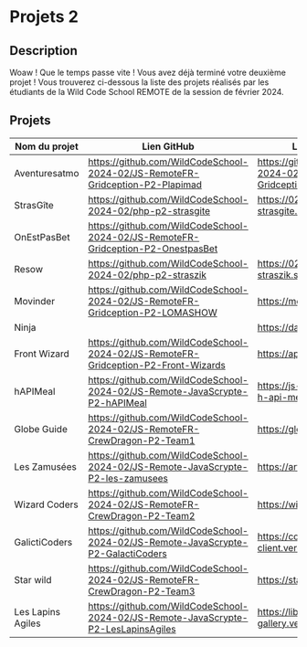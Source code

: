 # Projets 2

## Description

Woaw ! Que le temps passe vite ! Vous avez déjà terminé votre deuxième projet !
Vous trouverez ci-dessous la liste des projets réalisés par les étudiants de la Wild Code School REMOTE de la session de
février 2024.

## Projets

| Nom du projet | Lien GitHub  | Lien de déploiement |
| --- | --- | --- |
| Aventuresatmo | https://github.com/WildCodeSchool-2024-02/JS-RemoteFR-Gridception-P2-Plapimad | https://github.com/WildCodeSchool-2024-02/JS-RemoteFR-Gridception-P2-Plapimad.git |
| StrasGîte | https://github.com/WildCodeSchool-2024-02/php-p2-strasgite | https://0224-php-strasgite.strasbourg-1.wilders.dev/ |
| OnEstPasBet | https://github.com/WildCodeSchool-2024-02/JS-RemoteFR-Gridception-P2-OnestpasBet |  |
| Resow | https://github.com/WildCodeSchool-2024-02/php-p2-straszik | https://0224-php-p2-straszik.strasbourg-1.wilders.dev/ |
| Movinder | https://github.com/WildCodeSchool-2024-02/JS-RemoteFR-Gridception-P2-LOMASHOW | https://movinder-wild.netlify.app/ |
| Ninja |  | https://davido51.github.io/ |
| Front Wizard | https://github.com/WildCodeSchool-2024-02/JS-RemoteFR-Gridception-P2-Front-Wizards | https://aparecivm.netlify.app/ |
| hAPIMeal | https://github.com/WildCodeSchool-2024-02/JS-Remote-JavaScrypte-P2-hAPIMeal | https://js-remote-java-scrypte-p2-h-api-meal-client.vercel.app/ |
| Globe Guide | https://github.com/WildCodeSchool-2024-02/JS-RemoteFR-CrewDragon-P2-Team1 | https://globe-guide.netlify.app/ |
| Les Zamusées | https://github.com/WildCodeSchool-2024-02/JS-Remote-JavaScrypte-P2-les-zamusees | https://art-from-home.vercel.app/ |
| Wizard Coders | https://github.com/WildCodeSchool-2024-02/JS-RemoteFR-CrewDragon-P2-Team2 | https://wizards-coders.netlify.app/ |
| GalictiCoders | https://github.com/WildCodeSchool-2024-02/JS-Remote-JavaScrypte-P2-GalactiCoders | https://copy-p2-wcs-client.vercel.app/ |
| Star wild | https://github.com/WildCodeSchool-2024-02/JS-RemoteFR-CrewDragon-P2-Team3 | https://star-wild.netlify.app/ |
| Les Lapins Agiles | https://github.com/WildCodeSchool-2024-02/JS-Remote-JavaScrypte-P2-LesLapinsAgiles | https://librart-open-art-gallery.vercel.app/ |
